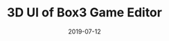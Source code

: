 ---
title: '3D UI of Box3 Game Editor'
pic: '/images/3d-ui/1.png'
keyword: 'React, Context API, WebGL'
description: 'In Box3 Game Editor, we need 3dUI to control the object, this is how I implement it with React and WebGL'
date: '2019-07-12'
---